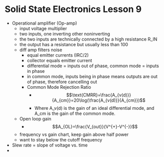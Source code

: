 # Solid State Electronics Lesson 9
- Operational amplifier (Op-amp)
  - input voltage multiplier
  - two inputs, one inverting other noninverting
  - the two inputs are technically connected by a high resistance R_IN
  - the output has a resistance but usually less than 100
  - diff amp filters noise
    - equal emitter currents (IRC/2)
    - collector equals emitter current
    - differential mode = inputs out of phase, common mode = inputs in phase
    - in common mode, inputs being in phase means outputs are out of phase, therefore cancelling out
    - Common Mode Rejection Ratio
      - $$\text{CMRR}=\frac{A_{v(d)}}{A_{cm}}=20\log(\frac{A_{v(d)}}{A_{cm}})$$
      - Where A_v(d) is the gain of an ideal differential mode, and A_cm is the gain of the common mode.
  - Open loop gain
    - $$A_{OL}=\frac{V_{out}}{V^{+}-V^{-}}$$
  - frequency vs gain chart, keep gain above half power
  - want to stay below the cutoff frequency
- Slew rate = slope of voltage vs. time
- 
